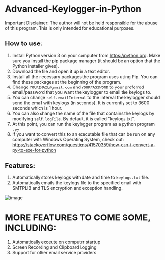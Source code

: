 # Advanced-Keylogger-in-Python

Important Disclaimer: The author will not be held responsible for the abuse of this program. This is only intended for educational purposes.

## How to use:

1) Install Python version 3 on your computer from https://python.org. Make sure you install the pip package manager (it should be an option that the Python installer gives).
2) Download the file and open it up in a text editor.
3) Install all the necessary packages the program uses using Pip. You can find these packages at the beginning of the program.
4) Change `YOUREMAIL@gmail.com` and `YOURPASSWORD` to your preferred email/password that you want the keylogger to email the keylogs to. 
5) You can change `self.emailInterval` to the interval the keylogger should send the email with keylogs (in seconds). It is currently set to 3600 seconds which is 1 hour.
6) You can also change the name of the file that contains the keylogs by modifying `self.logFile`. By default, it is called "keylogs.txt".
7) At this point, you can run the keylogger program as a python program `.py`
8) If you want to convert this to an executable file that can be run on any computer with Windows Operating System, check out: https://stackoverflow.com/questions/41570359/how-can-i-convert-a-py-to-exe-for-python

## Features:

1) Automatically stores keylogs with date and time to `keylogs.txt` file.
2) Automatically emails the keylogs file to the specified email with SMTPLIB and TLS encryption and exception handling.

![image](https://user-images.githubusercontent.com/76885647/151258322-f3d1792e-7a4f-462f-b795-9330a092172c.png)



# MORE FEATURES TO COME SOME, INCLUDING:

1) Automatically exceute on computer startup
2) Screen Recording and Clipboard Logging
3) Support for other email service providers
